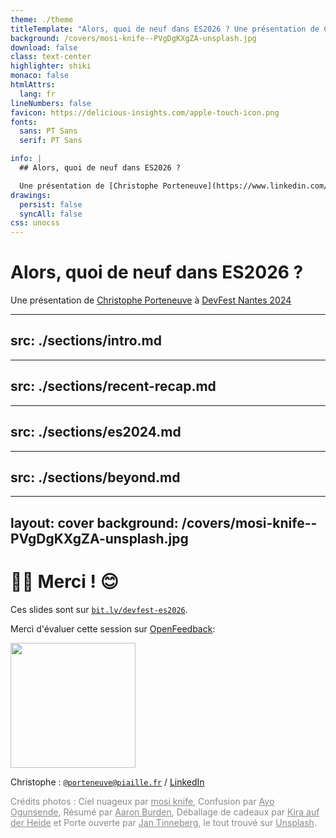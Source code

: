 ```yaml
---
theme: ./theme
titleTemplate: "Alors, quoi de neuf dans ES2026 ? Une présentation de Christophe Porteneuve à DevFest Nantes 2024"
background: /covers/mosi-knife--PVgDgKXgZA-unsplash.jpg
download: false
class: text-center
highlighter: shiki
monaco: false
htmlAttrs:
  lang: fr
lineNumbers: false
favicon: https://delicious-insights.com/apple-touch-icon.png
fonts:
  sans: PT Sans
  serif: PT Sans

info: |
  ## Alors, quoi de neuf dans ES2026 ?

  Une présentation de [Christophe Porteneuve](https://www.linkedin.com/in/christopheporteneuve/) à [DevFest 2024](https://devfest2024.gdgnantes.com/).
drawings:
  persist: false
  syncAll: false
css: unocss
---
```


# Alors, quoi de neuf dans ES2026 ?

Une présentation de [Christophe Porteneuve](https://www.linkedin.com/in/christopheporteneuve/) à [DevFest Nantes 2024](https://devfest2024.gdgnantes.com/)

---
src: ./sections/intro.md
---

---
src: ./sections/recent-recap.md
---

---
src: ./sections/es2024.md
---

---
src: ./sections/beyond.md
---

---
layout: cover
background: /covers/mosi-knife--PVgDgKXgZA-unsplash.jpg
---

# 🙏🏻 Merci ! 😊

Ces slides sont sur [`bit.ly/devfest-es2026`](https://bit.ly/devfest-es2026).

Merci d'évaluer cette session sur [OpenFeedback](https://openfeedback.io/devfestnantes24/2024-10-18/alorsquoideneufdanses2026):

<img src="/qr-code.svg" width="200" alt="" />

Christophe : [`@porteneuve@piaille.fr`](https://piaille.fr/@porteneuve) / [LinkedIn](https://www.linkedin.com/in/christopheporteneuve/)

<div class="mt-8 text-sm" style="opacity: 0.5">

Crédits photos :
Ciel nuageux par <a href="https://unsplash.com/@mosiknife?utm_source=unsplash&utm_medium=referral&utm_content=creditCopyText">mosi knife</a>, Confusion par <a href="https://unsplash.com/@armedshutter?utm_source=unsplash&utm_medium=referral&utm_content=creditCopyText">Ayo Ogunsende</a>, Résumé par <a href="https://unsplash.com/fr/@aaronburden">Aaron Burden</a>, Déballage de cadeaux par <a href="https://unsplash.com/fr/@kadh">Kira auf der Heide</a> et Porte ouverte par <a href="https://unsplash.com/@craft_ear?utm_source=unsplash&utm_medium=referral&utm_content=creditCopyText">Jan Tinneberg</a>, le tout trouvé sur <a href="https://unsplash.com/fr/s/photos/react?utm_source=unsplash&utm_medium=referral&utm_content=creditCopyText">Unsplash</a>.

</div>
